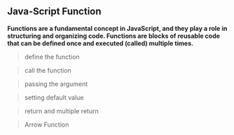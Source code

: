 ## Java-Script Function

**Functions are a fundamental concept in JavaScript, and they play a role in structuring and organizing code. Functions are blocks of reusable code that can be defined once and executed (called) multiple times.**

> define the function

> call the function

> passing the argument

> setting default value

> return and multiple return

> Arrow Function
       
